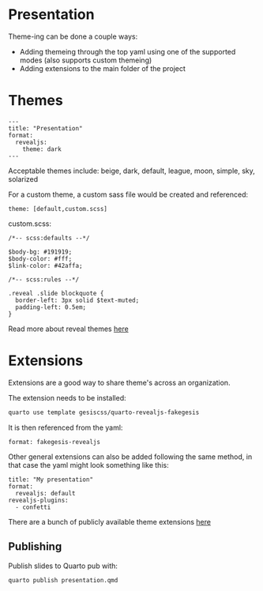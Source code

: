 # Presentation 

Theme-ing can be done a couple ways: 

- Adding themeing through the top yaml using one of the supported modes (also supports custom themeing)
- Adding extensions to the main folder of the project 

# Themes

```
---
title: "Presentation"
format:
  revealjs: 
    theme: dark
---
```

Acceptable themes include: beige, dark, default, league, moon, simple, sky, solarized

For a custom theme, a custom sass file would be created and referenced: 

```
theme: [default,custom.scss]
```

custom.scss:

```
/*-- scss:defaults --*/

$body-bg: #191919;
$body-color: #fff;
$link-color: #42affa;

/*-- scss:rules --*/

.reveal .slide blockquote {
  border-left: 3px solid $text-muted;
  padding-left: 0.5em;
}
```

Read more about reveal themes [here](https://quarto.org/docs/presentations/revealjs/themes.html)

# Extensions 

Extensions are a good way to share theme's across an organization. 

The extension needs to be installed: 

```bash
quarto use template gesiscss/quarto-revealjs-fakegesis
```

It is then referenced from the yaml: 

```
format: fakegesis-revealjs
```

Other general extensions can also be added following the same method, in that case the yaml might look something like this: 

```
title: "My presentation"
format:
  revealjs: default
revealjs-plugins:
  - confetti
```

There are a bunch of publicly available theme extensions [here](https://quarto.org/docs/extensions/listing-revealjs.html) 

## Publishing 

Publish slides to Quarto pub with: 

```
quarto publish presentation.qmd
```

